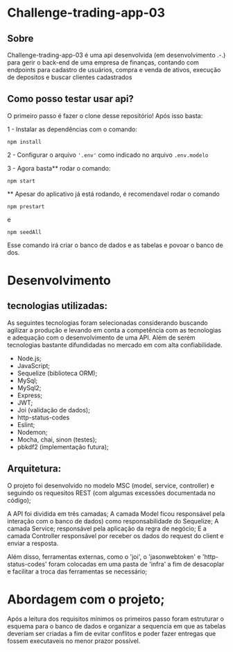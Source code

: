 # Challenge-trading-app-03 
  

## Sobre

  Challenge-trading-app-03 é uma api desenvolvida (em desenvolvimento .-.)
  para gerir o back-end de uma empresa de finanças, contando com endpoints para cadastro de usuários, compra e venda de ativos, execução de depositos e buscar clientes cadastrados

## Como posso testar usar api?

  O primeiro passo é fazer o clone desse repositório!
  Após isso basta:

1 - Instalar as dependências com o comando:  
```
npm install
```

2 - Configurar o arquivo ```'.env'``` como indicado no arquivo ```.env.modelo```

3 - Agora basta** rodar o comando:
```
npm start
```
** Apesar do aplicativo já está rodando, é recomendavel rodar o comando
```
npm prestart
```
e
```
npm seedAll
```
  Esse comando irá criar o banco de dados e as tabelas e povoar o banco de dos.

# Desenvolvimento

## tecnologias utilizadas:

As seguintes tecnologias foram selecionadas considerando buscando agilizar a produção e levando em conta a competência com as tecnologias e adequação com o desenvolvimento de uma API. Além de serém tecnologias bastante difundidadas no mercado em com alta confiabilidade.

* Node.js;
* JavaScript;
* Sequelize (biblioteca ORM);
* MySql;
* MySql2;
* Express;
* JWT;
* Joi (validação de dados);
* http-status-codes
* Eslint;
* Nodemon;
* Mocha, chai, sinon (testes);
* pbkdf2 (implementação futura);

## Arquitetura:
O projeto foi desenvolvido no modelo MSC (model, service, controller) e seguindo os requesitos REST (com algumas excessões documentada no código);

A API foi dividida em três camadas;
A camada Model ficou responsável pela interação com o banco de dados) como responsabilidade do Sequelize;
A camada Service; responsável pela aplicação da regra de negócio;
E a camada Controller responsável por receber os dados do request do client e enviar a resposta.

Além disso, ferramentas externas, como o 'joi', o 'jasonwebtoken' e 'http-status-codes' foram colocadas em uma pasta de 'infra' a fim de desacoplar e facilitar a troca das ferramentas se necessário;

# Abordagem com o projeto;

Após a leitura dos requisitos mínimos os primeiros passo foram estruturar o esquema para o banco de dados e organizar a sequencia em que as tabelas deveriam ser criadas a fim de evitar conflitos e poder fazer entregas que fossem executaveis no menor prazor possível.

